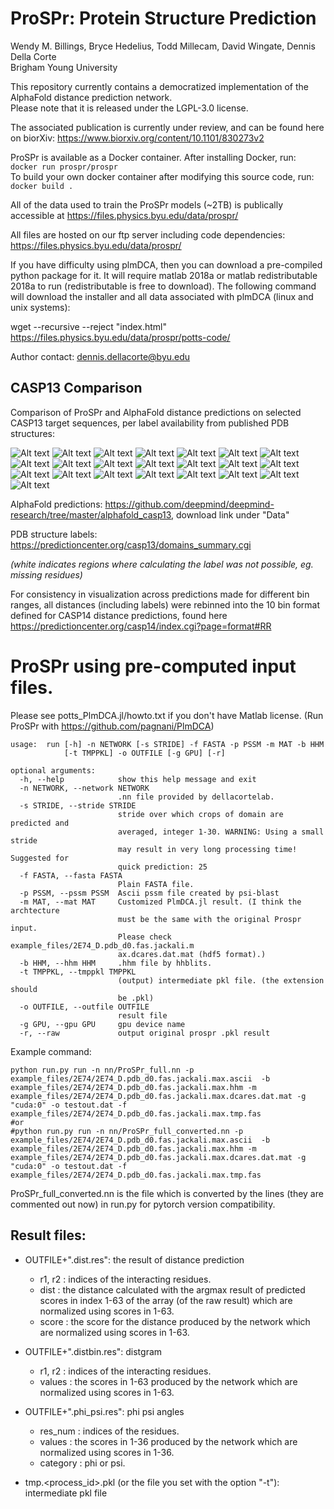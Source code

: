 # ProSPr: Protein Structure Prediction
Wendy M. Billings, Bryce Hedelius, Todd Millecam, David Wingate, Dennis Della Corte   
Brigham Young University     

This repository currently contains a democratized implementation of the AlphaFold distance prediction network.  
Please note that it is released under the LGPL-3.0 license.

The associated publication is currently under review, and can be found here on biorXiv: https://www.biorxiv.org/content/10.1101/830273v2   

ProSPr is available as a Docker container. After installing Docker, run:   
`docker run prospr/prospr`  
To build your own docker container after modifying this source code, run:   
`docker build .`   

All of the data used to train the ProSPr models (~2TB) is publically accessible at https://files.physics.byu.edu/data/prospr/   

All files are hosted on our ftp server including code dependencies: https://files.physics.byu.edu/data/prospr/

If you have difficulty using plmDCA, then you can download a pre-compiled python package for it.  It will require matlab 2018a or matlab redistributable 2018a to run (redistributable is free to download). The following command will download the installer and all data associated with plmDCA (linux and unix systems):

wget --recursive --reject "index.html" https://files.physics.byu.edu/data/prospr/potts-code/


Author contact: dennis.dellacorte@byu.edu


## CASP13 Comparison
Comparison of ProSPr and AlphaFold distance predictions on selected CASP13 target sequences, per label availability from published PDB structures:

![Alt text](images/T0954.jpeg?raw=true "T0954")
![Alt text](images/T0955.jpeg?raw=true "T0955")
![Alt text](images/T0957s1.jpeg?raw=true "T0957s1")
![Alt text](images/T0957s2.jpeg?raw=true "T0957s2")
![Alt text](images/T0958.jpeg?raw=true "T0958")
![Alt text](images/T0960.jpeg?raw=true "T0960")
![Alt text](images/T0963.jpeg?raw=true "T0963")
![Alt text](images/T0968s1.jpeg?raw=true "T0968s1")
![Alt text](images/T0968s2.jpeg?raw=true "T0968s2")
![Alt text](images/T0969.jpeg?raw=true "T0969")
![Alt text](images/T0980s1.jpeg?raw=true "T0980s1")
![Alt text](images/T0980s2.jpeg?raw=true "T0980s2")
![Alt text](images/T0986s1.jpeg?raw=true "T0986s1")
![Alt text](images/T1000.jpeg?raw=true "T1000")
![Alt text](images/T1003.jpeg?raw=true "T1003")
![Alt text](images/T1006.jpeg?raw=true "T1006")
![Alt text](images/T1009.jpeg?raw=true "T1009")
![Alt text](images/T1014.jpeg?raw=true "T1014")
![Alt text](images/T1016.jpeg?raw=true "T1016")
![Alt text](images/T1018.jpeg?raw=true "T1018")
![Alt text](images/T1021s1.jpeg?raw=true "T1021s1")
![Alt text](images/T1021s2.jpeg?raw=true "T1021s2")

AlphaFold predictions: https://github.com/deepmind/deepmind-research/tree/master/alphafold_casp13, download link under "Data"

PDB structure labels: https://predictioncenter.org/casp13/domains_summary.cgi

*(white indicates regions where calculating the label was not possible, eg. missing residues)*

For consistency in visualization across predictions made for different bin ranges, all distances (including labels) were rebinned into the 10 bin format defined for CASP14 distance predictions, found here https://predictioncenter.org/casp14/index.cgi?page=format#RR 


# ProSPr using pre-computed input files.


Please see potts_PlmDCA.jl/howto.txt if you don't have Matlab license. (Run ProSPr with https://github.com/pagnani/PlmDCA)


```
usage:  run [-h] -n NETWORK [-s STRIDE] -f FASTA -p PSSM -m MAT -b HHM
            [-t TMPPKL] -o OUTFILE [-g GPU] [-r]

optional arguments:
  -h, --help            show this help message and exit
  -n NETWORK, --network NETWORK
                        .nn file provided by dellacortelab.
  -s STRIDE, --stride STRIDE
                        stride over which crops of domain are predicted and
                        averaged, integer 1-30. WARNING: Using a small stride
                        may result in very long processing time! Suggested for
                        quick prediction: 25
  -f FASTA, --fasta FASTA
                        Plain FASTA file.
  -p PSSM, --pssm PSSM  Ascii pssm file created by psi-blast
  -m MAT, --mat MAT     Customized PlmDCA.jl result. (I think the archtecture
                        must be the same with the original Prospr input.
                        Please check example_files/2E74_D.pdb_d0.fas.jackali.m
                        ax.dcares.dat.mat (hdf5 format).)
  -b HHM, --hhm HHM     .hhm file by hhblits.
  -t TMPPKL, --tmppkl TMPPKL
                        (output) intermediate pkl file. (the extension should
                        be .pkl)
  -o OUTFILE, --outfile OUTFILE
                        result file
  -g GPU, --gpu GPU     gpu device name
  -r, --raw             output original prospr .pkl result
```

Example command: 

``` 
python run.py run -n nn/ProSPr_full.nn -p example_files/2E74/2E74_D.pdb_d0.fas.jackali.max.ascii  -b example_files/2E74/2E74_D.pdb_d0.fas.jackali.max.hhm -m example_files/2E74/2E74_D.pdb_d0.fas.jackali.max.dcares.dat.mat -g "cuda:0" -o testout.dat -f example_files/2E74/2E74_D.pdb_d0.fas.jackali.max.tmp.fas
#or
#python run.py run -n nn/ProSPr_full_converted.nn -p example_files/2E74/2E74_D.pdb_d0.fas.jackali.max.ascii  -b example_files/2E74/2E74_D.pdb_d0.fas.jackali.max.hhm -m example_files/2E74/2E74_D.pdb_d0.fas.jackali.max.dcares.dat.mat -g "cuda:0" -o testout.dat -f example_files/2E74/2E74_D.pdb_d0.fas.jackali.max.tmp.fas
```

ProSPr_full_converted.nn is the file which is converted by the lines (they are commented out now) in run.py for pytorch version compatibility.


## Result files:

 - OUTFILE+".dist.res": the result of distance prediction
   - r1, r2 : indices of the interacting residues.
   - dist : the distance calculated with the argmax result of predicted scores in index 1-63 of the array (of the raw result) which are normalized using scores in 1-63.
   - score : the score for the distance produced by the network which are normalized using scores in 1-63.
   
 - OUTFILE+".distbin.res": distgram
   - r1, r2 : indices of the interacting residues.
   - values : the scores in 1-63 produced by the network which are normalized using scores in 1-63.
 
 - OUTFILE+".phi_psi.res": phi psi angles
   - res_num : indices of the residues.
   - values : the scores in 1-36 produced by the network which are normalized using scores in 1-36.
   - category : phi or psi.
   
 - tmp.<process_id>.pkl (or the file you set with the option "-t"): intermediate pkl file
